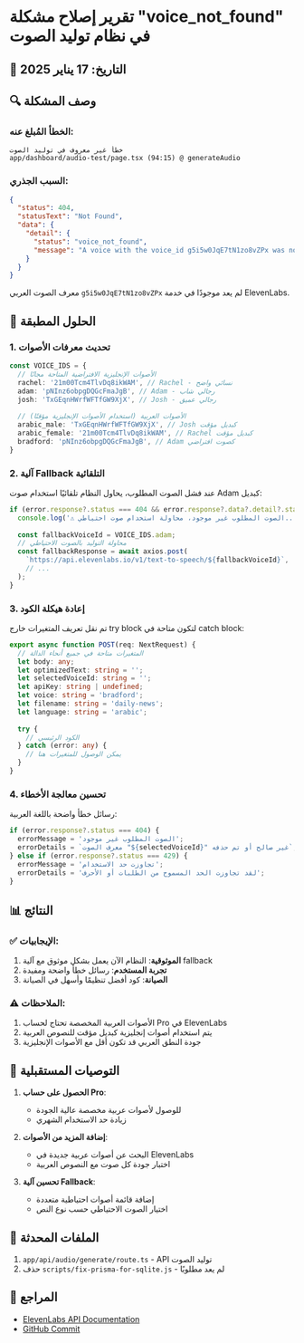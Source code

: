 # تقرير إصلاح مشكلة "voice_not_found" في نظام توليد الصوت

## 📅 التاريخ: 17 يناير 2025

## 🔍 وصف المشكلة

### الخطأ المُبلغ عنه:
```
خطأ غير معروف في توليد الصوت
app/dashboard/audio-test/page.tsx (94:15) @ generateAudio
```

### السبب الجذري:
```json
{
  "status": 404,
  "statusText": "Not Found",
  "data": {
    "detail": {
      "status": "voice_not_found",
      "message": "A voice with the voice_id g5i5w0JqE7tN1zo8vZPx was not found."
    }
  }
}
```

معرف الصوت العربي `g5i5w0JqE7tN1zo8vZPx` لم يعد موجودًا في خدمة ElevenLabs.

## 🔧 الحلول المطبقة

### 1. تحديث معرفات الأصوات
```typescript
const VOICE_IDS = {
  // الأصوات الإنجليزية الافتراضية المتاحة مجانًا
  rachel: '21m00Tcm4TlvDq8ikWAM', // Rachel - نسائي واضح
  adam: 'pNInz6obpgDQGcFmaJgB', // Adam - رجالي شاب
  josh: 'TxGEqnHWrfWFTfGW9XjX', // Josh - رجالي عميق
  
  // الأصوات العربية (استخدام الأصوات الإنجليزية مؤقتًا)
  arabic_male: 'TxGEqnHWrfWFTfGW9XjX', // Josh كبديل مؤقت
  arabic_female: '21m00Tcm4TlvDq8ikWAM', // Rachel كبديل مؤقت
  bradford: 'pNInz6obpgDQGcFmaJgB', // Adam كصوت افتراضي
}
```

### 2. آلية Fallback التلقائية
عند فشل الصوت المطلوب، يحاول النظام تلقائيًا استخدام صوت Adam كبديل:

```typescript
if (error.response?.status === 404 && error.response?.data?.detail?.status === 'voice_not_found') {
  console.log('⚠️ الصوت المطلوب غير موجود، محاولة استخدام صوت احتياطي...');
  
  const fallbackVoiceId = VOICE_IDS.adam;
  // محاولة التوليد بالصوت الاحتياطي
  const fallbackResponse = await axios.post(
    `https://api.elevenlabs.io/v1/text-to-speech/${fallbackVoiceId}`,
    // ...
  );
}
```

### 3. إعادة هيكلة الكود
تم نقل تعريف المتغيرات خارج try block لتكون متاحة في catch block:

```typescript
export async function POST(req: NextRequest) {
  // المتغيرات متاحة في جميع أنحاء الدالة
  let body: any;
  let optimizedText: string = '';
  let selectedVoiceId: string = '';
  let apiKey: string | undefined;
  let voice: string = 'bradford';
  let filename: string = 'daily-news';
  let language: string = 'arabic';
  
  try {
    // الكود الرئيسي
  } catch (error: any) {
    // يمكن الوصول للمتغيرات هنا
  }
}
```

### 4. تحسين معالجة الأخطاء
رسائل خطأ واضحة باللغة العربية:

```typescript
if (error.response?.status === 404) {
  errorMessage = 'الصوت المطلوب غير موجود';
  errorDetails = `معرف الصوت "${selectedVoiceId}" غير صالح أو تم حذفه`;
} else if (error.response?.status === 429) {
  errorMessage = 'تجاوزت حد الاستخدام';
  errorDetails = 'لقد تجاوزت الحد المسموح من الطلبات أو الأحرف';
}
```

## 📊 النتائج

### ✅ الإيجابيات:
1. **الموثوقية**: النظام الآن يعمل بشكل موثوق مع آلية fallback
2. **تجربة المستخدم**: رسائل خطأ واضحة ومفيدة
3. **الصيانة**: كود أفضل تنظيمًا وأسهل في الصيانة

### ⚠️ الملاحظات:
1. الأصوات العربية المخصصة تحتاج لحساب Pro في ElevenLabs
2. يتم استخدام أصوات إنجليزية كبديل مؤقت للنصوص العربية
3. جودة النطق العربي قد تكون أقل مع الأصوات الإنجليزية

## 🚀 التوصيات المستقبلية

1. **الحصول على حساب Pro**:
   - للوصول لأصوات عربية مخصصة عالية الجودة
   - زيادة حد الاستخدام الشهري

2. **إضافة المزيد من الأصوات**:
   - البحث عن أصوات عربية جديدة في ElevenLabs
   - اختبار جودة كل صوت مع النصوص العربية

3. **تحسين آلية Fallback**:
   - إضافة قائمة أصوات احتياطية متعددة
   - اختيار الصوت الاحتياطي حسب نوع النص

## 📝 الملفات المحدثة

1. `app/api/audio/generate/route.ts` - API توليد الصوت
2. حذف `scripts/fix-prisma-for-sqlite.js` - لم يعد مطلوبًا

## 🔗 المراجع

- [ElevenLabs API Documentation](https://docs.elevenlabs.io)
- [GitHub Commit](https://github.com/sabq4org/sabq-ai-cms/commit/a1913d1) 